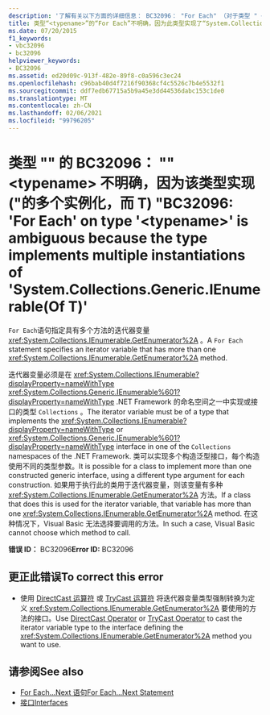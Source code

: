 ```yaml
---
description: '了解有关以下方面的详细信息： BC32096： "For Each" （对于类型 " <typename> "）是不明确的，因为该类型实现 ("的多个实例化 T) '
title: 类型“<typename>”的“For Each”不明确，因为此类型实现了“System.Collections.Generic.IEnumerable(Of T)”的多个实例化
ms.date: 07/20/2015
f1_keywords:
- vbc32096
- bc32096
helpviewer_keywords:
- BC32096
ms.assetid: ed20d09c-913f-482e-89f8-c0a596c3ec24
ms.openlocfilehash: c96bab40d4f7216f90368cf4c5526c7b4e5532f1
ms.sourcegitcommit: ddf7edb67715a5b9a45e3dd44536dabc153c1de0
ms.translationtype: MT
ms.contentlocale: zh-CN
ms.lasthandoff: 02/06/2021
ms.locfileid: "99796205"
---
```

# <a name="bc32096-for-each-on-type-typename-is-ambiguous-because-the-type-implements-multiple-instantiations-of-systemcollectionsgenericienumerableof-t"></a><span data-ttu-id="0e219-103">类型 "" 的 BC32096： "" \<typename> 不明确，因为该类型实现 ("的多个实例化，而 T) "</span><span class="sxs-lookup"><span data-stu-id="0e219-103">BC32096: 'For Each' on type '\<typename>' is ambiguous because the type implements multiple instantiations of 'System.Collections.Generic.IEnumerable(Of T)'</span></span>

<span data-ttu-id="0e219-104">`For Each`语句指定具有多个方法的迭代器变量 <xref:System.Collections.IEnumerable.GetEnumerator%2A> 。</span><span class="sxs-lookup"><span data-stu-id="0e219-104">A `For Each` statement specifies an iterator variable that has more than one <xref:System.Collections.IEnumerable.GetEnumerator%2A> method.</span></span>

 <span data-ttu-id="0e219-105">迭代器变量必须是在 <xref:System.Collections.IEnumerable?displayProperty=nameWithType> <xref:System.Collections.Generic.IEnumerable%601?displayProperty=nameWithType> .NET Framework 的命名空间之一中实现或接口的类型 `Collections` 。</span><span class="sxs-lookup"><span data-stu-id="0e219-105">The iterator variable must be of a type that implements the <xref:System.Collections.IEnumerable?displayProperty=nameWithType> or <xref:System.Collections.Generic.IEnumerable%601?displayProperty=nameWithType> interface in one of the `Collections` namespaces of the .NET Framework.</span></span> <span data-ttu-id="0e219-106">类可以实现多个构造泛型接口，每个构造使用不同的类型参数。</span><span class="sxs-lookup"><span data-stu-id="0e219-106">It is possible for a class to implement more than one constructed generic interface, using a different type argument for each construction.</span></span> <span data-ttu-id="0e219-107">如果用于执行此的类用于迭代器变量，则该变量有多种 <xref:System.Collections.IEnumerable.GetEnumerator%2A> 方法。</span><span class="sxs-lookup"><span data-stu-id="0e219-107">If a class that does this is used for the iterator variable, that variable has more than one <xref:System.Collections.IEnumerable.GetEnumerator%2A> method.</span></span> <span data-ttu-id="0e219-108">在这种情况下，Visual Basic 无法选择要调用的方法。</span><span class="sxs-lookup"><span data-stu-id="0e219-108">In such a case, Visual Basic cannot choose which method to call.</span></span>

 <span data-ttu-id="0e219-109">**错误 ID：** BC32096</span><span class="sxs-lookup"><span data-stu-id="0e219-109">**Error ID:** BC32096</span></span>

## <a name="to-correct-this-error"></a><span data-ttu-id="0e219-110">更正此错误</span><span class="sxs-lookup"><span data-stu-id="0e219-110">To correct this error</span></span>

- <span data-ttu-id="0e219-111">使用 [DirectCast 运算符](../operators/directcast-operator.md) 或 [TryCast 运算符](../operators/trycast-operator.md) 将迭代器变量类型强制转换为定义 <xref:System.Collections.IEnumerable.GetEnumerator%2A> 要使用的方法的接口。</span><span class="sxs-lookup"><span data-stu-id="0e219-111">Use [DirectCast Operator](../operators/directcast-operator.md) or [TryCast Operator](../operators/trycast-operator.md) to cast the iterator variable type to the interface defining the <xref:System.Collections.IEnumerable.GetEnumerator%2A> method you want to use.</span></span>

## <a name="see-also"></a><span data-ttu-id="0e219-112">请参阅</span><span class="sxs-lookup"><span data-stu-id="0e219-112">See also</span></span>

- [<span data-ttu-id="0e219-113">For Each...Next 语句</span><span class="sxs-lookup"><span data-stu-id="0e219-113">For Each...Next Statement</span></span>](../statements/for-each-next-statement.md)
- [<span data-ttu-id="0e219-114">接口</span><span class="sxs-lookup"><span data-stu-id="0e219-114">Interfaces</span></span>](../../programming-guide/language-features/interfaces/index.md)
